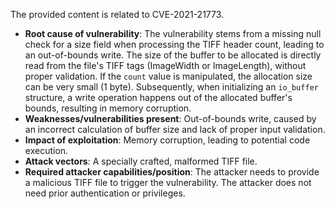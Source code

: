 The provided content is related to CVE-2021-21773.

- **Root cause of vulnerability**: The vulnerability stems from a missing null check for a size field when processing the TIFF header count, leading to an out-of-bounds write. The size of the buffer to be allocated is directly read from the file's TIFF tags (ImageWidth or ImageLength), without proper validation. If the `count` value is manipulated, the allocation size can be very small (1 byte). Subsequently, when initializing an `io_buffer` structure, a write operation happens out of the allocated buffer's bounds, resulting in memory corruption.
- **Weaknesses/vulnerabilities present**: Out-of-bounds write, caused by an incorrect calculation of buffer size and lack of proper input validation.
- **Impact of exploitation**: Memory corruption, leading to potential code execution.
- **Attack vectors**: A specially crafted, malformed TIFF file.
- **Required attacker capabilities/position**: The attacker needs to provide a malicious TIFF file to trigger the vulnerability. The attacker does not need prior authentication or privileges.